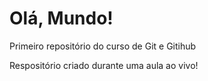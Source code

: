 # Olá, Mundo!
 Primeiro repositório do curso de Git e Gitihub 

 Respositório criado durante uma aula ao vivo!
